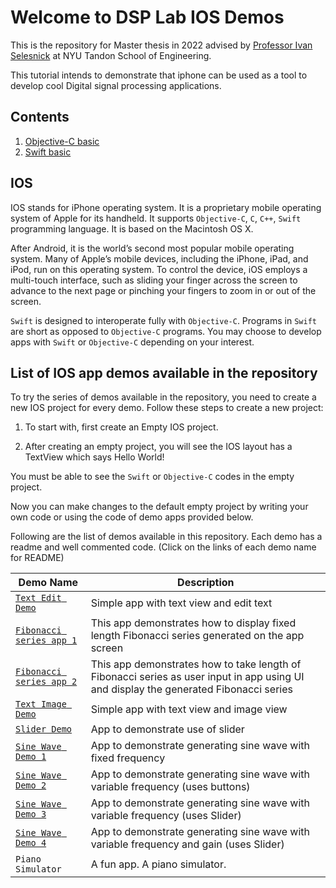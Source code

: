 # Welcome to DSP Lab IOS Demos

This is the repository for Master thesis in 2022 advised by [Professor Ivan Selesnick](https://eeweb.engineering.nyu.edu/iselesni/) at NYU Tandon School of Engineering.

This tutorial intends to demonstrate that iphone can be used as a tool to develop cool Digital signal processing applications.

## Contents

1. [Objective-C basic](./Objective-C/Objective-C-basics.md)
2. [Swift basic](./Swift/Swift-basics.md)

## IOS

IOS stands for iPhone operating system. It is a proprietary mobile operating system of Apple for its handheld. It supports `Objective-C`, `C`, `C++`, `Swift` programming language. It is based on the Macintosh OS X.

After Android, it is the world’s second most popular mobile operating system. Many of Apple’s mobile devices, including the iPhone, iPad, and iPod, run on this operating system. To control the device, iOS employs a multi-touch interface, such as sliding your finger across the screen to advance to the next page or pinching your fingers to zoom in or out of the screen.

`Swift` is designed to interoperate fully with `Objective-C`. Programs in `Swift` are short as opposed to `Objective-C` programs. You may choose to develop apps with `Swift` or `Objective-C` depending on your interest.

## List of IOS app demos available in the repository

To try the series of demos available in the repository, you need to create a new IOS project for every demo. Follow these steps to create a new project:

1. To start with, first create an Empty IOS project.

2. After creating an empty project, you will see the IOS layout has a TextView which says Hello World!

You must be able to see the `Swift` or `Objective-C` codes in the empty project.

Now you can make changes to the default empty project by writing your own code or using the code of demo apps provided below.

Following are the list of demos available in this repository. Each demo has a readme and well commented code.
(Click on the links of each demo name for README)

| Demo Name              | Description                                                                                                                           |
|------------------------|---------------------------------------------------------------------------------------------------------------------------------------|
| [`Text Edit Demo`](./Ios_demos/text_editor/README.md)        | Simple app with text view and edit text                                                                                               |
| [`Fibonacci series app 1`](./Ios_demos/Fib_text_view/README.md) | This app demonstrates how to display fixed length Fibonacci series generated on the app screen                                        |
| [`Fibonacci series app 2`](./Ios_demos/fib_edit_text/README.md) | This app demonstrates how to take length of Fibonacci series as user input in app using UI and display the generated Fibonacci series |
| [`Text Image Demo`](./Ios_demos/text_image/README.md)        | Simple app with text view and image view                                                                                              |
| [`Slider Demo`](./Ios_demos/slider/README.md)            | App to demonstrate use of slider                                                                                                      |
| [`Sine Wave Demo 1`](./Ios_demos/sine_wave_1/README.md)        | App to demonstrate generating sine wave with fixed frequency                                                                          |
| [`Sine Wave Demo 2`](./Ios_demos/sine_wave_2/README.md)       | App to demonstrate generating sine wave with variable frequency (uses buttons)                                                        |
| [`Sine Wave Demo 3`](./Ios_demos/sine_wave_3/README.md)       | App to demonstrate generating sine wave with variable frequency (uses Slider)                                                         |
| [`Sine Wave Demo 4`](./Ios_demos/sine_wave_4/README.md)       | App to demonstrate generating sine wave with variable frequency and gain (uses Slider)                                                |
| `Piano Simulator`                  | A fun app. A piano simulator.                                                                                                          |
